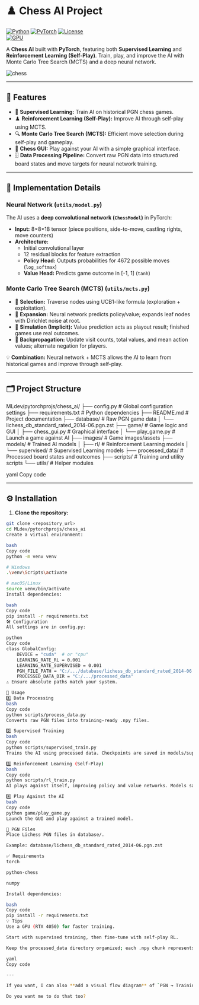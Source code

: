 # ♟️ Chess AI Project

[![Python](https://img.shields.io/badge/python-3.11-blue?logo=python&logoColor=white)](https://www.python.org/) 
[![PyTorch](https://img.shields.io/badge/PyTorch-2.1-red?logo=PyTorch&logoColor=white)](https://pytorch.org/)
[![License](https://img.shields.io/badge/license-MIT-green)](LICENSE)  
[![GPU](https://img.shields.io/badge/GPU-RTX%204050-orange?logo=nvidia&logoColor=white)]()

A **Chess AI** built with **PyTorch**, featuring both **Supervised Learning** and **Reinforcement Learning (Self-Play)**. Train, play, and improve the AI with Monte Carlo Tree Search (MCTS) and a deep neural network.  

![chess](https://media.giphy.com/media/l0HlQ7LRalj0hQYuk/giphy.gif)  

---

## 🚀 Features

- 🧠 **Supervised Learning:** Train AI on historical PGN chess games.  
- ♟️ **Reinforcement Learning (Self-Play):** Improve AI through self-play using MCTS.  
- 🔍 **Monte Carlo Tree Search (MCTS):** Efficient move selection during self-play and gameplay.  
- 🎨 **Chess GUI:** Play against your AI with a simple graphical interface.  
- 🗄️ **Data Processing Pipeline:** Convert raw PGN data into structured board states and move targets for neural network training.  

---

## 🧩 Implementation Details

### Neural Network (`utils/model.py`)

The AI uses a **deep convolutional network (`ChessModel`)** in PyTorch:  

- **Input:** 8×8×18 tensor (piece positions, side-to-move, castling rights, move counters)  
- **Architecture:**
  - Initial convolutional layer  
  - 12 residual blocks for feature extraction  
  - **Policy Head:** Outputs probabilities for 4672 possible moves (`log_softmax`)  
  - **Value Head:** Predicts game outcome in [-1, 1] (`tanh`)  

### Monte Carlo Tree Search (MCTS) (`utils/mcts.py`)

- 🔹 **Selection:** Traverse nodes using UCB1-like formula (exploration + exploitation).  
- 🔹 **Expansion:** Neural network predicts policy/value; expands leaf nodes with Dirichlet noise at root.  
- 🔹 **Simulation (Implicit):** Value prediction acts as playout result; finished games use real outcomes.  
- 🔹 **Backpropagation:** Update visit counts, total values, and mean action values; alternate negation for players.  

💡 **Combination:** Neural network + MCTS allows the AI to learn from historical games and improve through self-play.

---

## 🗂️ Project Structure

MLdev/pytorchprojs/chess_ai/
├── config.py # Global configuration settings
├── requirements.txt # Python dependencies
├── README.md # Project documentation
├── database/ # Raw PGN game data
│ └── lichess_db_standard_rated_2014-06.pgn.zst
├── game/ # Game logic and GUI
│ ├── chess_gui.py # Graphical interface
│ └── play_game.py # Launch a game against AI
├── images/ # Game images/assets
├── models/ # Trained AI models
│ ├── rl/ # Reinforcement Learning models
│ └── supervised/ # Supervised Learning models
├── processed_data/ # Processed board states and outcomes
├── scripts/ # Training and utility scripts
└── utils/ # Helper modules

yaml
Copy code

---

## ⚙️ Installation

1. **Clone the repository:**
```bash
git clone <repository_url>
cd MLdev/pytorchprojs/chess_ai
Create a virtual environment:

bash
Copy code
python -m venv venv

# Windows
.\venv\Scripts\activate

# macOS/Linux
source venv/bin/activate
Install dependencies:

bash
Copy code
pip install -r requirements.txt
🛠️ Configuration
All settings are in config.py:

python
Copy code
class GlobalConfig:
    DEVICE = "cuda"  # or "cpu"
    LEARNING_RATE_RL = 0.001
    LEARNING_RATE_SUPERVISED = 0.001
    PGN_FILE_PATH = "C:/.../database/lichess_db_standard_rated_2014-06.pgn.zst"
    PROCESSED_DATA_DIR = "C:/.../processed_data"
⚠️ Ensure absolute paths match your system.

🎯 Usage
1️⃣ Data Processing
bash
Copy code
python scripts/process_data.py
Converts raw PGN files into training-ready .npy files.

2️⃣ Supervised Training
bash
Copy code
python scripts/supervised_train.py
Trains the AI using processed data. Checkpoints are saved in models/supervised/.

3️⃣ Reinforcement Learning (Self-Play)
bash
Copy code
python scripts/rl_train.py
AI plays against itself, improving policy and value networks. Models saved in models/rl/.

4️⃣ Play Against the AI
bash
Copy code
python game/play_game.py
Launch the GUI and play against a trained model.

📂 PGN Files
Place Lichess PGN files in database/.

Example: database/lichess_db_standard_rated_2014-06.pgn.zst

✅ Requirements
torch

python-chess

numpy

Install dependencies:

bash
Copy code
pip install -r requirements.txt
💡 Tips
Use a GPU (RTX 4050) for faster training.

Start with supervised training, then fine-tune with self-play RL.

Keep the processed_data directory organized; each .npy chunk represents a batch of games.

yaml
Copy code

---

If you want, I can also **add a visual flow diagram** of `PGN → Training → MCTS → Gameplay` directly in Markdown so it looks even more professional on GitHub.  

Do you want me to do that too?
